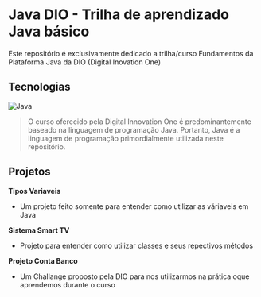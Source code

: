 # Java DIO - Trilha de aprendizado Java básico
Este repositório é exclusivamente dedicado a trilha/curso Fundamentos da Plataforma Java da DIO (Digital Inovation One)

## Tecnologias
![Java](https://img.shields.io/badge/java-%23ED8B00.svg?style=for-the-badge&logo=openjdk&logoColor=white)
> O curso oferecido pela Digital Innovation One é predominantemente baseado na linguagem de programação Java. Portanto, Java é a linguagem de programação primordialmente utilizada neste repositório.

## Projetos
**Tipos Variaveis**
* Um projeto feito somente para entender como utilizar as váriaveis em Java

**Sistema Smart TV**
* Projeto para entender como utilizar classes e seus repectivos métodos

**Projeto Conta Banco**
* Um Challange proposto pela DIO para nos utilizarmos na prática oque aprendemos durante o curso
